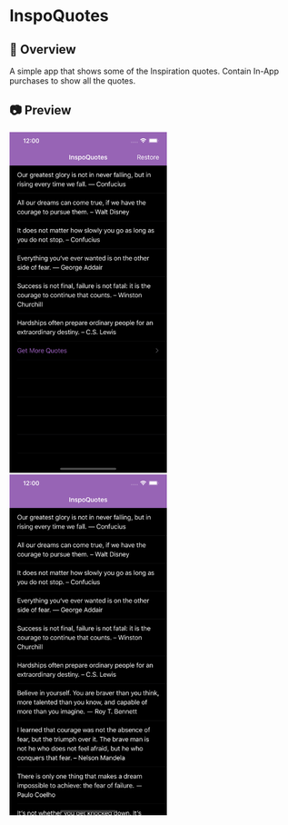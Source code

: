 # InspoQuotes

## 🎯 Overview
A simple app that shows some of the Inspiration quotes. Contain In-App purchases to show all the quotes.

## 📷 Preview
<img src="/screenshots/1.png" alt="Demo" height="600px"/> <img src="/screenshots/2.png" alt="Demo" height="600px"/>
